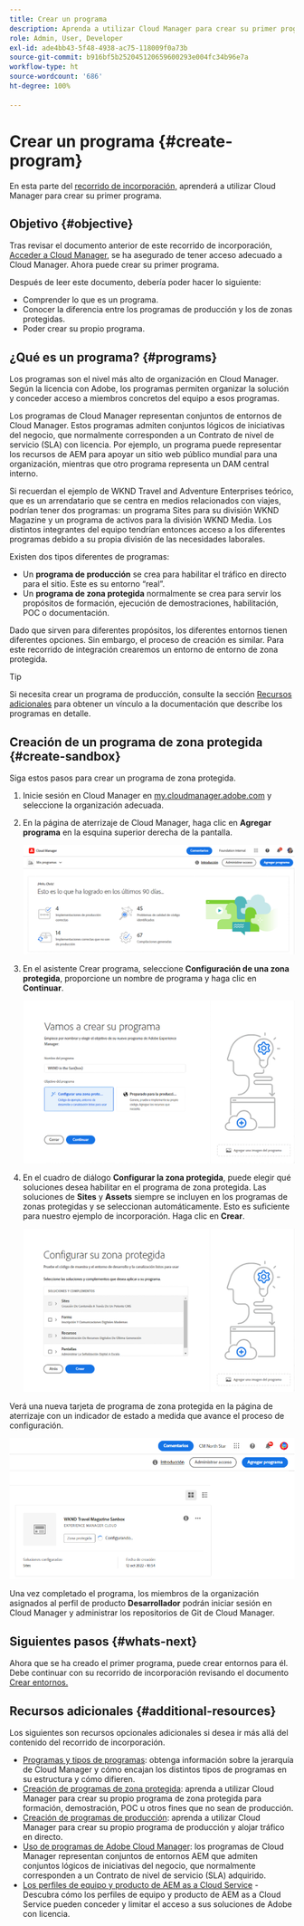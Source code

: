 ```yaml
---
title: Crear un programa
description: Aprenda a utilizar Cloud Manager para crear su primer programa.
role: Admin, User, Developer
exl-id: ade4bb43-5f48-4938-ac75-118009f0a73b
source-git-commit: b916bf5b252045120659600293e004fc34b96e7a
workflow-type: ht
source-wordcount: '686'
ht-degree: 100%

---
```


# Crear un programa {#create-program}

En esta parte del [recorrido de incorporación,](overview.md) aprenderá a utilizar Cloud Manager para crear su primer programa.

## Objetivo {#objective}

Tras revisar el documento anterior de este recorrido de incorporación, [Acceder a Cloud Manager,](cloud-manager.md) se ha asegurado de tener acceso adecuado a Cloud Manager. Ahora puede crear su primer programa.

Después de leer este documento, debería poder hacer lo siguiente:

* Comprender lo que es un programa.
* Conocer la diferencia entre los programas de producción y los de zonas protegidas.
* Poder crear su propio programa.

## ¿Qué es un programa? {#programs}

Los programas son el nivel más alto de organización en Cloud Manager. Según la licencia con Adobe, los programas permiten organizar la solución y conceder acceso a miembros concretos del equipo a esos programas.

Los programas de Cloud Manager representan conjuntos de entornos de Cloud Manager. Estos programas admiten conjuntos lógicos de iniciativas del negocio, que normalmente corresponden a un Contrato de nivel de servicio (SLA) con licencia. Por ejemplo, un programa puede representar los recursos de AEM para apoyar un sitio web público mundial para una organización, mientras que otro programa representa un DAM central interno.

Si recuerdan el ejemplo de WKND Travel and Adventure Enterprises teórico, que es un arrendatario que se centra en medios relacionados con viajes, podrían tener dos programas: un programa Sites para su división WKND Magazine y un programa de activos para la división WKND Media. Los distintos integrantes del equipo tendrían entonces acceso a los diferentes programas debido a su propia división de las necesidades laborales.

Existen dos tipos diferentes de programas:

* Un **programa de producción** se crea para habilitar el tráfico en directo para el sitio. Este es su entorno “real”.
* Un **programa de zona protegida** normalmente se crea para servir los propósitos de formación, ejecución de demostraciones, habilitación, POC o documentación.

Dado que sirven para diferentes propósitos, los diferentes entornos tienen diferentes opciones. Sin embargo, el proceso de creación es similar. Para este recorrido de integración crearemos un entorno de entorno de zona protegida.

>[!TIP]
>
>Si necesita crear un programa de producción, consulte la sección [Recursos adicionales](#additional-resources) para obtener un vínculo a la documentación que describe los programas en detalle.

## Creación de un programa de zona protegida {#create-sandbox}

Siga estos pasos para crear un programa de zona protegida.

1. Inicie sesión en Cloud Manager en [my.cloudmanager.adobe.com](https://my.cloudmanager.adobe.com/) y seleccione la organización adecuada.

1. En la página de aterrizaje de Cloud Manager, haga clic en **Agregar programa** en la esquina superior derecha de la pantalla.

   ![Página de aterrizaje de Cloud Manager](/help/implementing/cloud-manager/getting-access-to-aem-in-cloud/assets/cloud-manager-my-programs.png)

1. En el asistente Crear programa, seleccione **Configuración de una zona protegida**, proporcione un nombre de programa y haga clic en **Continuar**.

   ![Creación de tipo de programa](/help/implementing/cloud-manager/getting-access-to-aem-in-cloud/assets/create-sandbox.png)

1. En el cuadro de diálogo **Configurar la zona protegida**, puede elegir qué soluciones desea habilitar en el programa de zona protegida. Las soluciones de **Sites** y **Assets** siempre se incluyen en los programas de zonas protegidas y se seleccionan automáticamente. Esto es suficiente para nuestro ejemplo de incorporación. Haga clic en **Crear**.

   ![Selección de soluciones](assets/set-up-sandbox-onboarding.png)

Verá una nueva tarjeta de programa de zona protegida en la página de aterrizaje con un indicador de estado a medida que avance el proceso de configuración.

![Creación de una zona protegida desde la página Información general](/help/implementing/cloud-manager/getting-access-to-aem-in-cloud/assets/program-create-setupdemo2.png)

Una vez completado el programa, los miembros de la organización asignados al perfil de producto **Desarrollador** podrán iniciar sesión en Cloud Manager y administrar los repositorios de Git de Cloud Manager.

## Siguientes pasos {#whats-next}

Ahora que se ha creado el primer programa, puede crear entornos para él. Debe continuar con su recorrido de incorporación revisando el documento [Crear entornos.](create-environments.md)

## Recursos adicionales {#additional-resources}

Los siguientes son recursos opcionales adicionales si desea ir más allá del contenido del recorrido de incorporación.

* [Programas y tipos de programas](/help/implementing/cloud-manager/getting-access-to-aem-in-cloud/program-types.md): obtenga información sobre la jerarquía de Cloud Manager y cómo encajan los distintos tipos de programas en su estructura y cómo difieren.
* [Creación de programas de zona protegida](/help/implementing/cloud-manager/getting-access-to-aem-in-cloud/creating-sandbox-programs.md): aprenda a utilizar Cloud Manager para crear su propio programa de zona protegida para formación, demostración, POC u otros fines que no sean de producción.
* [Creación de programas de producción](/help/implementing/cloud-manager/getting-access-to-aem-in-cloud/creating-production-programs.md): aprenda a utilizar Cloud Manager para crear su propio programa de producción y alojar tráfico en directo.
* [Uso de programas de Adobe Cloud Manager](https://experienceleague.adobe.com/docs/experience-manager-learn/cloud-service/cloud-manager/programs.html?lang=es): los programas de Cloud Manager representan conjuntos de entornos AEM que admiten conjuntos lógicos de iniciativas del negocio, que normalmente corresponden a un Contrato de nivel de servicio (SLA) adquirido.
* [Los perfiles de equipo y producto de AEM as a Cloud Service](/help/onboarding/aem-cs-team-product-profiles.md) - Descubra cómo los perfiles de equipo y producto de AEM as a Cloud Service pueden conceder y limitar el acceso a sus soluciones de Adobe con licencia.
